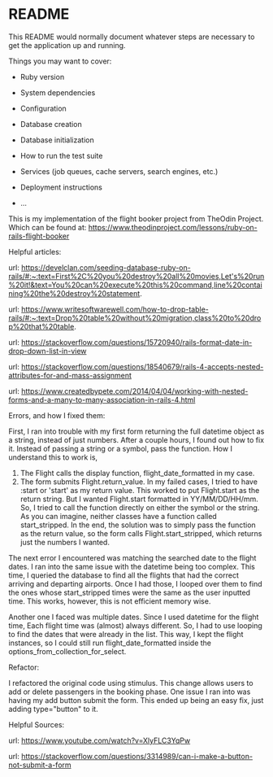 # README

This README would normally document whatever steps are necessary to get the
application up and running.

Things you may want to cover:

* Ruby version

* System dependencies

* Configuration

* Database creation

* Database initialization

* How to run the test suite

* Services (job queues, cache servers, search engines, etc.)

* Deployment instructions

* ...

This is my implementation of the flight booker project from TheOdin Project. Which can be found at: https://www.theodinproject.com/lessons/ruby-on-rails-flight-booker


Helpful articles:

url: https://develclan.com/seeding-database-ruby-on-rails/#:~:text=First%2C%20you%20destroy%20all%20movies,Let's%20run%20it!&text=You%20can%20execute%20this%20command,line%20containing%20the%20destroy%20statement.

url: https://www.writesoftwarewell.com/how-to-drop-table-rails/#:~:text=Drop%20table%20without%20migration,class%20to%20drop%20that%20table.

url: https://stackoverflow.com/questions/15720940/rails-format-date-in-drop-down-list-in-view

url: https://stackoverflow.com/questions/18540679/rails-4-accepts-nested-attributes-for-and-mass-assignment

url: https://www.createdbypete.com/2014/04/04/working-with-nested-forms-and-a-many-to-many-association-in-rails-4.html


Errors, and how I fixed them:

First, I ran into trouble with my first form returning the full datetime object as a string, instead of just numbers. After a couple hours, I found out how to fix it.
Instead of passing a string or a symbol, pass the function. How I understand this to work is,
1. The Flight calls the display function, flight_date_formatted in my case.
2. The form submits Flight.return_value. In my failed cases, I tried to have :start or 'start' as my return value. This worked to put Flight.start as the return string. But I wanted Flight.start formatted in YY/MM/DD/HH/mm. So, I tried to call the function directly on either the symbol or the string. As you can imagine, neither classes have a function called start_stripped. In the end, the solution was to simply pass the function as the return value, so the form calls Flight.start_stripped, which returns just the numbers I wanted.


The next error I encountered was matching the searched date to the flight dates. I ran into the same issue with the datetime being too complex. This time, I queried the database to find all the flights that had the correct arriving and departing airports. Once I had those, I looped over them to find the ones whose start_stripped times were the same as the user inputted time. This works, however, this is not efficient memory wise.


Another one I faced was multiple dates. Since I used datetime for the flight time, Each flight time was (almost) always different. So, I had to use looping to find the dates that were already in the list. This way, I kept the flight instances, so I could still run flight_date_formatted inside the options_from_collection_for_select.


Refactor:

I refactored the original code using stimulus. This change allows users to add or delete passengers in the booking phase. One issue I ran into was having my add button submit the form. This ended up being an easy fix, just adding type="button" to it.

Helpful Sources: 

url: https://www.youtube.com/watch?v=XlyFLC3YqPw

url: https://stackoverflow.com/questions/3314989/can-i-make-a-button-not-submit-a-form